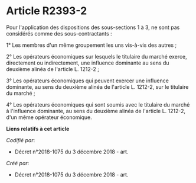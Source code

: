 # Article R2393-2

Pour l'application des dispositions des sous-sections 1 à 3, ne sont pas considérés comme des sous-contractants :

1° Les membres d'un même groupement les uns vis-à-vis des autres ;

2° Les opérateurs économiques sur lesquels le titulaire du marché exerce, directement ou indirectement, une influence
dominante au sens du deuxième alinéa de l'article L. 1212-2 ;

3° Les opérateurs économiques qui peuvent exercer une influence dominante, au sens du deuxième alinéa de l'article L. 1212-2,
sur le titulaire du marché ;

4° Les opérateurs économiques qui sont soumis avec le titulaire du marché à l'influence dominante, au sens du deuxième alinéa
de l'article L. 1212-2, d'un même opérateur économique.

**Liens relatifs à cet article**

_Codifié par_:

  - Décret n°2018-1075 du 3 décembre 2018 - art.

_Créé par_:

  - Décret n°2018-1075 du 3 décembre 2018 - art.
